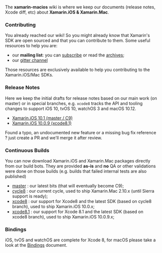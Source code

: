 The **xamarin-macios** wiki is where we keep our documents (release notes, Xcode diff, etc) about **Xamarin.iOS & Xamarin.Mac**.

### Contributing

You already reached our wiki! So you might already know that Xamarin's SDK are open sourced and that you can contribute to them. Some useful resources to help you are:

* our **mailing list**: you can [subscribe](http://lists.dot.net/mailman/listinfo/macios-devel) or read the [archives](http://lists.dot.net/pipermail/macios-devel/);
* our [gitter channel](https://gitter.im/xamarin/xamarin-macios)

Those resources are exclusively available to help you contributing to the Xamarin.iOS/Mac SDKs.


### Release Notes

Here we keep the initial drafts for release notes based on our main work (on master) or in special branches, e.g. `xcode8` tracks the API and tooling changes to support iOS 10, tvOS 10, watchOS 3 and macOS 10.12.

* [Xamarin.iOS 10.1 (master / C9)](https://github.com/xamarin/xamarin-macios/wiki/xamarin.ios_10.1)
* [Xamarin.iOS 10.0.9 (xcode8.1)](https://github.com/xamarin/xamarin-macios/wiki/xamarin.ios_10.0.9)

Found a typo, an undocumented new feature or a missing bug fix reference ? just create a PR and we'll merge it after review.


### Continuous Builds

You can now download Xamarin.iOS and Xamarin.Mac packages directly from our build bots. They are provided **as-is** and **no** QA or other validations were done on those builds (e.g. builds that failed internal tests are also published)

* [master](https://jenkins.mono-project.com/view/Xamarin.MaciOS/job/xamarin-macios-builds-master/) : our latest bits (that will eventually become C9);
* [cycle8](https://jenkins.mono-project.com/view/Xamarin.MaciOS/job/xamarin-macios-builds-cycle8/) : our current cycle, used to ship Xamarin.Mac 2.10.x (until Sierra support is ready);
* [xcode8](https://jenkins.mono-project.com/view/Xamarin.MaciOS/job/xamarin-macios-builds-xcode8/) : our support for Xcode8 and the latest SDK (based on cycle8 branch), used to ship Xamarin.iOS 10.0.x;
* [xcode8.1](https://jenkins.mono-project.com/view/Xamarin.MaciOS/job/xamarin-macios-builds-xcode8.1/) : our support for Xcode 8.1 and the latest SDK (based on xcode8 branch), used to ship Xamarin.iOS 10.0.9.x;


### Bindings

iOS, tvOS and watchOS are complete for Xcode 8, for macOS
please take a look at the [Bindings](https://github.com/xamarin/xamarin-macios/wiki/Bindings) document.